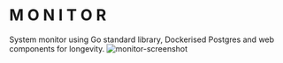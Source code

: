 # M O N I T O R

System monitor using Go standard library, Dockerised Postgres and web components for longevity.
![monitor-screenshot](https://github.com/enkdr/monitor/assets/10492249/5a7d2796-9f06-4ea3-a210-ea36c7f0a624)
